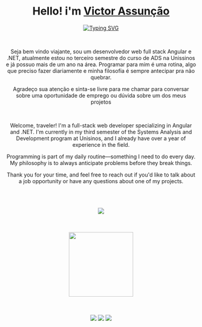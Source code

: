 <div>
  
  <h1 align="center">
    Hello! i'm 
    <a href="https://www.linkedin.com/in/victoraszs/">Victor Assunção </a> <br>
    
  </h1>
 <div align="center">

  [![Typing SVG](https://readme-typing-svg.herokuapp.com?font=Robot-Bold&size=30&color=&center=true&vCenter=true&width=900&height=30&lines=Web+Developer;FullStack)](https://git.io/typing-svg)
  </div> 
  <br>
 <p align="center">
Seja bem vindo viajante, sou um desenvolvedor web full stack Angular e .NET, atualmente estou no terceiro semestre do curso de ADS na Unissinos e já possuo mais de um ano na área. Programar para mim é uma rotina, algo que preciso fazer diariamente e minha filosofia é sempre antecipar pra não quebrar.
 </p> 
  <p align="center">
Agradeço sua atenção e sinta-se livre para me chamar para conversar sobre uma oportunidade de emprego ou dúvida sobre um dos meus projetos
  </p> 
  <br>
    <p align="center">
    Welcome, traveler! I'm a full-stack web developer specializing in Angular and .NET. I'm currently in my third semester of the Systems Analysis and Development program at Unisinos, and I already have over a year of experience in the field.

  </p>
    <p align="center">
    Programming is part of my daily routine—something I need to do every day. My philosophy is to always anticipate problems before they break things.
    </p>
    <p align="center">
    Thank you for your time, and feel free to reach out if you'd like to talk about a job opportunity or have any questions about one of my projects.
    </p>

  <br>

  

  
  


</div>

<div align="center" valign="top"><br>

  <p align="center">
    <a href="https://skillicons.dev">
      <img src="https://skillicons.dev/icons?i=git,html,css,ts,angular,dotnet,react,mysql" />
    </a>
  </p>
   
</div>


<br/>

<br/>

<div align="center">
  <a href="https://github.com/VictorAsz"><a/>
<!--     <img height="150em" src="https://github-readme-stats.vercel.app/api?username=VictorAsz&count_private=true&include_all_commits=true&show_icons=true&theme=dark&hide_border=false&show_owner=true"/>
    <img height="150em" src="https://github-readme-stats.vercel.app/api/top-langs/?username=VictorAsz&theme=dark&hide_border=false&&layout=compact"/> <br/> -->
    <img  height="170"  src="https://github-readme-streak-stats.herokuapp.com/?user=VictorAsz&stroke=ffffff&background=171717&ring=3382ed&fire=3382ed&currStreakNum=ffffff&currStreakLabel=3382ed&sideNums=ffffff&sideLabels=ffffff&dates=ffffff&hide_border=false" />
   
    
</div>

<br/>
<br/>





<div align="center">
  
  <a href="https://www.instagram.com/victor_aszo/" target="_blank"><img src="https://img.shields.io/badge/-Instagram-%23E4405F?style=for-the-badge&logo=instagram&logoColor=white" target="_blank"></a>
  <a href="https://www.linkedin.com/in/victoraszs/" target="_blank"><img src="https://img.shields.io/badge/-LinkedIn-%230077B5?style=for-the-badge&logo=linkedin&logoColor=white" target="_blank"></a> 
  <a href="victor.a.schumann@gmail.com"><img src="https://img.shields.io/badge/-Gmail-%23333?style=for-the-badge&logo=gmail&logoColor=white" target="_blank"></a>
</div>


